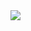 
<img src="[./images/food.jpg](https://github.com/jaykrishnat664/Food-Hunter/tree/64cc243c6f4cd2291283c5d182eda40d4e703809/images)" />

